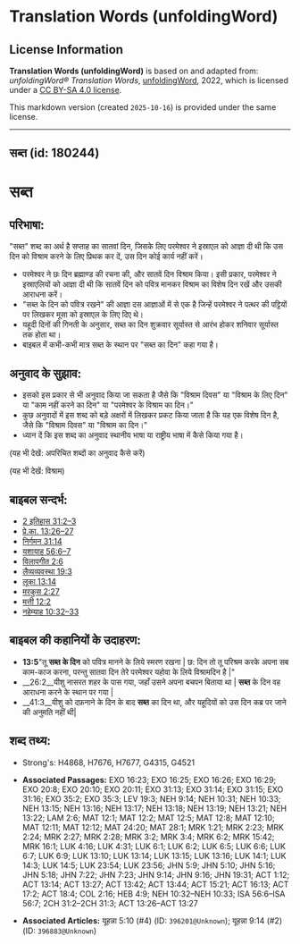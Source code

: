# Translation Words (unfoldingWord)

## License Information

**Translation Words (unfoldingWord)** is based on and adapted from: _unfoldingWord® Translation Words_, [unfoldingWord](https://unfoldingword.org/utw), 2022, which is licensed under a [CC BY-SA 4.0 license](https://creativecommons.org/licenses/by-sa/4.0/legalcode.en).

This markdown version (created `2025-10-16`) is provided under the same license.



--------------------------------

## सब्त (id: 180244)

सब्त
====

परिभाषा:
--------

"सब्त" शब्द का अर्थ है सप्ताह का सातवां दिन, जिसके लिए परमेश्वर ने इस्राएल को आज्ञा दी थी कि उस दिन को विश्राम करने के लिए प्रिथक कर दें, उस दिन कोई कार्य नहीं करें।

* परमेश्वर ने छः दिन ब्रह्माण्ड की रचना की, और सातवें दिन विश्राम किया। इसी प्रकार, परमेश्वर ने इस्राएलियों को आज्ञा दी थी कि सातवें दिन को पवित्र मानकर विश्राम का विशेष दिन रखें और उसकी आराधना करें।
* "सब्त के दिन को पवित्र रखने" की आज्ञा दस आज्ञाओं में से एक है जिन्हें परमेश्वर ने पत्थर की पट्टियों पर लिखकर मूसा को इस्राएल के लिए दिए थे।
* यहूदी दिनों की गिनती के अनुसार, सब्त का दिन शुक्रवार सूर्यास्त से आरंभ होकर शनिवार सूर्यास्त तक होता था।
* बाइबल में कभी\-कभी मात्र सब्त के स्थान पर "सब्त का दिन" कहा गया है।

अनुवाद के सुझाव:
----------------

* इसको इस प्रकार से भी अनुवाद किया जा सकता है जैसे कि "विश्राम दिवस" या "विश्राम के लिए दिन" या "काम नहीं करने का दिन" या "परमेश्वर के विश्राम का दिन।"
* कुछ अनुवादों में इस शब्द को बड़े अक्षरों में लिखकर प्रकट किया जाता है कि यह एक विशेष दिन है, जैसे कि "विश्राम दिवस" या "विश्राम का दिन।"
* ध्यान दें कि इस शब्द का अनुवाद स्थानीय भाषा या राष्ट्रीय भाषा में कैसे किया गया है।

(यह भी देखें: अपरिचित शब्दों का अनुवाद कैसे करें)

(यह भी देखें: विश्राम)

बाइबल सन्दर्भ:
--------------

* [2 इतिहास 31:2–3](https://ref.ly/2Chr0:0)
* [प्रे.का. 13:26–27](https://ref.ly/Acts13:26-Acts13:27)
* [निर्गमन 31:14](https://ref.ly/Exod31:14)
* [यशायाह 56:6–7](https://ref.ly/Isa56:6-Isa56:7)
* [विलापगीत 2:6](https://ref.ly/Lam2:6)
* [लैव्यव्यवस्था 19:3](https://ref.ly/Lev19:3)
* [लूका 13:14](https://ref.ly/Luke13:14)
* [मरकुस 2:27](https://ref.ly/Mark2:27)
* [मत्ती 12:2](https://ref.ly/Matt12:2)
* [नहेम्याह 10:32–33](https://ref.ly/Neh10:32-Neh10:33)

बाइबल की कहानियों के उदाहरण:
----------------------------

* **13:5**"तू **सब्त के दिन** को पवित्र मानने के लिये स्मरण रखना \| छ: दिन तो तू परिश्रम करके अपना सब काम\-काज करना, परन्तु सातवा दिन तेरे परमेश्वर यहोवा के लिये विश्रामदिन है \|"
* \_\_26:2\_\_यीशु नासरत शहर के पास गया, जहाँ उसने अपना बचपन बिताया था \| **सब्त** के दिन वह आराधना करने के स्थान पर गया \|
* \_\_41:3\_\_यीशु को दफ़नाने के दिन के बाद **सब्त** का दिन था, और यहूदियों को उस दिन कब्र पर जाने की अनुमति नहीं थी\|

शब्द तथ्य:
----------

* Strong's: H4868, H7676, H7677, G4315, G4521

* **Associated Passages:** EXO 16:23; EXO 16:25; EXO 16:26; EXO 16:29; EXO 20:8; EXO 20:10; EXO 20:11; EXO 31:13; EXO 31:14; EXO 31:15; EXO 31:16; EXO 35:2; EXO 35:3; LEV 19:3; NEH 9:14; NEH 10:31; NEH 10:33; NEH 13:15; NEH 13:16; NEH 13:17; NEH 13:18; NEH 13:19; NEH 13:21; NEH 13:22; LAM 2:6; MAT 12:1; MAT 12:2; MAT 12:5; MAT 12:8; MAT 12:10; MAT 12:11; MAT 12:12; MAT 24:20; MAT 28:1; MRK 1:21; MRK 2:23; MRK 2:24; MRK 2:27; MRK 2:28; MRK 3:2; MRK 3:4; MRK 6:2; MRK 15:42; MRK 16:1; LUK 4:16; LUK 4:31; LUK 6:1; LUK 6:2; LUK 6:5; LUK 6:6; LUK 6:7; LUK 6:9; LUK 13:10; LUK 13:14; LUK 13:15; LUK 13:16; LUK 14:1; LUK 14:3; LUK 14:5; LUK 23:54; LUK 23:56; JHN 5:9; JHN 5:10; JHN 5:16; JHN 5:18; JHN 7:22; JHN 7:23; JHN 9:14; JHN 9:16; JHN 19:31; ACT 1:12; ACT 13:14; ACT 13:27; ACT 13:42; ACT 13:44; ACT 15:21; ACT 16:13; ACT 17:2; ACT 18:4; COL 2:16; HEB 4:9; NEH 10:32–NEH 10:33; ISA 56:6–ISA 56:7; 2CH 31:2–2CH 31:3; ACT 13:26–ACT 13:27
* **Associated Articles:** यूहन्ना 5:10 (#4) (ID: `396201@Unknown`); यूहन्ना 9:14 (#2) (ID: `396883@Unknown`)

